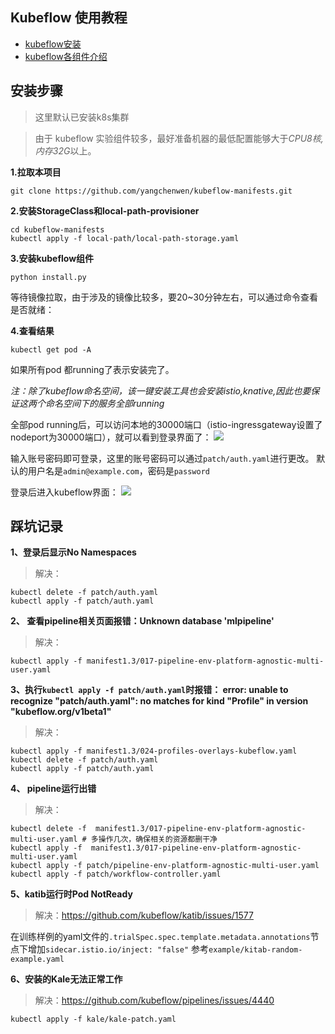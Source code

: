 ## Kubeflow 使用教程
- [kubeflow安装](/README.md)
- [kubeflow各组件介绍](/docs/introduction.md)

## 安装步骤
>这里默认已安装k8s集群

>由于 kubeflow 实验组件较多，最好准备机器的最低配置能够大于*CPU8核,内存32G*以上。

**1.拉取本项目**
```shell
git clone https://github.com/yangchenwen/kubeflow-manifests.git
```

**2.安装StorageClass和local-path-provisioner**
```shell
cd kubeflow-manifests
kubectl apply -f local-path/local-path-storage.yaml
```

**3.安装kubeflow组件**
```shell
python install.py
```

等待镜像拉取，由于涉及的镜像比较多，要20~30分钟左右，可以通过命令查看是否就绪：

**4.查看结果**
```shell
kubectl get pod -A
```
如果所有pod 都running了表示安装完了。

*注：除了kubeflow命名空间，该一键安装工具也会安装istio,knative,因此也要保证这两个命名空间下的服务全部running*

全部pod running后，可以访问本地的30000端口（istio-ingressgateway设置了nodeport为30000端口），就可以看到登录界面了：
![](/example/dex登录界面.png)

输入账号密码即可登录，这里的账号密码可以通过`patch/auth.yaml`进行更改。
默认的用户名是`admin@example.com`，密码是`password`

登录后进入kubeflow界面：
![](/example/kubeflow-dashboardcenter.png)


## 踩坑记录

**1、登录后显示No Namespaces**
>解决：
```shell
kubectl delete -f patch/auth.yaml
kubectl apply -f patch/auth.yaml
```

**2、 查看pipeline相关页面报错：Unknown database 'mlpipeline'**
>解决：
```shell
kubectl apply -f manifest1.3/017-pipeline-env-platform-agnostic-multi-user.yaml
```

**3、执行```kubectl apply -f patch/auth.yaml```时报错： error: unable to recognize "patch/auth.yaml": no matches for kind "Profile" in version "kubeflow.org/v1beta1"**
>解决：
```shell
kubectl apply -f manifest1.3/024-profiles-overlays-kubeflow.yaml
kubectl delete -f patch/auth.yaml
kubectl apply -f patch/auth.yaml
```

**4、 pipeline运行出错**
>解决：
```shell
kubectl delete -f  manifest1.3/017-pipeline-env-platform-agnostic-multi-user.yaml # 多操作几次，确保相关的资源都删干净
kubectl apply -f  manifest1.3/017-pipeline-env-platform-agnostic-multi-user.yaml
kubectl apply -f patch/pipeline-env-platform-agnostic-multi-user.yaml
kubectl apply -f patch/workflow-controller.yaml
```

**5、katib运行时Pod NotReady**
>解决：https://github.com/kubeflow/katib/issues/1577

在训练样例的yaml文件的```.trialSpec.spec.template.metadata.annotations```节点下增加```sidecar.istio.io/inject: "false"```
参考```example/kitab-random-example.yaml```

**6、安装的Kale无法正常工作**
>解决：https://github.com/kubeflow/pipelines/issues/4440
```shell
kubectl apply -f kale/kale-patch.yaml
```
